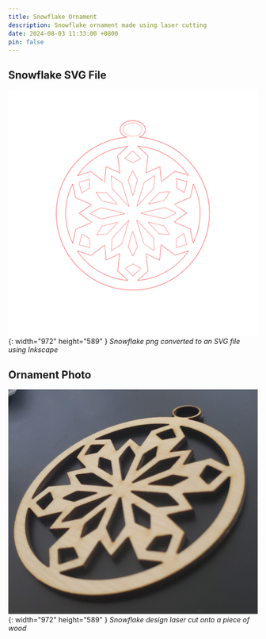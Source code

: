 ```yaml
---
title: Snowflake Ornament
description: Snowflake ornament made using laser cutting
date: 2024-08-03 11:33:00 +0800
pin: false
---
```


## Snowflake SVG File

![Desktop View](/assets/img/SnowflakeOrnament/Snowflake.svg){: width="972" height="589" }
_Snowflake png converted to an SVG file using Inkscape_

## Ornament Photo

![Desktop View](/assets/img/SnowflakeOrnament/SnowflakeImage.jpg){: width="972" height="589" }
_Snowflake design laser cut onto a piece of wood_
